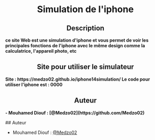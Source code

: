 <p align="center">
    <h1 align="center">Simulation de l'iphone</h1>
</p>
<p align="center">
       <h2 align="center">Description</h2>
    <b>
        ce site Web est une simulation d'iphone et vous permet de voir les principales fonctions de l'iphone avec le même design comme la calculatrice, l'appareil photo, etc
  </b>  
</p>
<p align="center">
       <h2 align="center">Site pour utiliser le simulateur</h2>
    <b>
      Site : https://medzo02.github.io/iphone14simulation/
    Le code pour utiliser l'iphone est : 0000
  </b>  
</p>
<p align="center">
       <h2 align="center">Auteur</h2>
    <b>
     - Mouhamed Diouf : [@Medzo02](https://github.com/Medzo02)
  </b>  
</p>
## Auteur

- Mouhamed Diouf : [@Medzo02](https://github.com/Medzo02)
